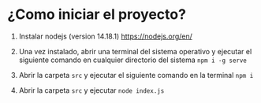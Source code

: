 # ¿Como iniciar el proyecto?

1. Instalar nodejs (version 14.18.1)
https://nodejs.org/en/

2. Una vez instalado, abrir una terminal del sistema operativo y ejecutar el siguiente comando en cualquier directorio del sistema
`npm i -g serve`

3. Abrir la carpeta `src` y ejecutar el siguiente comando en la terminal `npm i`

4. Abrir la carpeta `src` y ejecutar `node index.js`